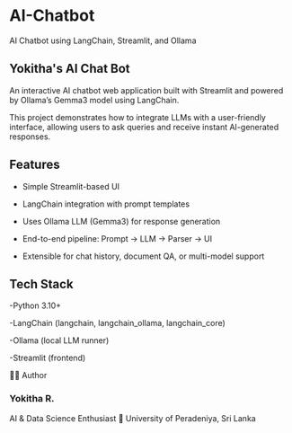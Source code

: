 # AI-Chatbot
AI Chatbot using LangChain, Streamlit, and Ollama

## Yokitha's AI Chat Bot

An interactive AI chatbot web application built with Streamlit and powered by Ollama’s Gemma3 model using LangChain.

This project demonstrates how to integrate LLMs with a user-friendly interface, allowing users to ask queries and receive instant AI-generated responses.

## Features

- Simple Streamlit-based UI

- LangChain integration with prompt templates

- Uses Ollama LLM (Gemma3) for response generation

- End-to-end pipeline: Prompt → LLM → Parser → UI

- Extensible for chat history, document QA, or multi-model support

## Tech Stack

-Python 3.10+

-LangChain (langchain, langchain_ollama, langchain_core)

-Ollama (local LLM runner)

-Streamlit (frontend)

👩‍💻 Author

### Yokitha R.
AI & Data Science Enthusiast
📍 University of Peradeniya, Sri Lanka
